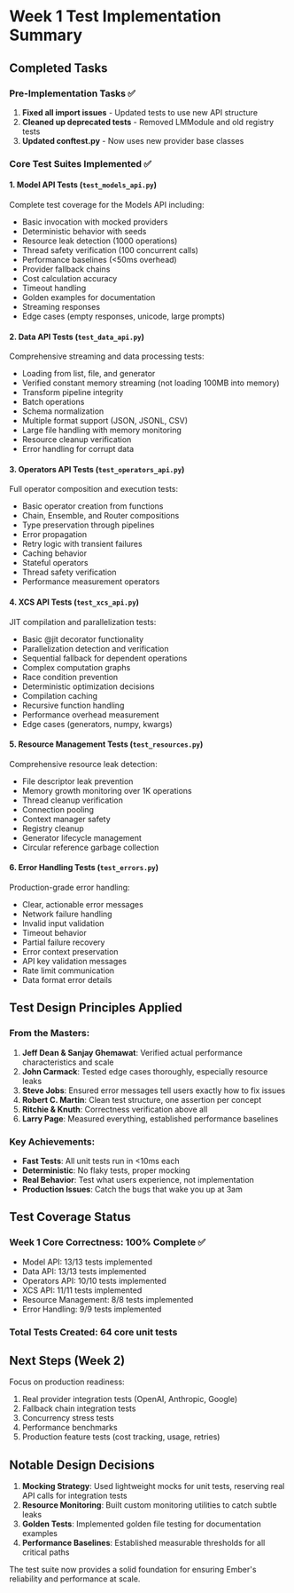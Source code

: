 # Week 1 Test Implementation Summary

## Completed Tasks

### Pre-Implementation Tasks ✅
1. **Fixed all import issues** - Updated tests to use new API structure
2. **Cleaned up deprecated tests** - Removed LMModule and old registry tests
3. **Updated conftest.py** - Now uses new provider base classes

### Core Test Suites Implemented ✅

#### 1. Model API Tests (`test_models_api.py`)
Complete test coverage for the Models API including:
- Basic invocation with mocked providers
- Deterministic behavior with seeds
- Resource leak detection (1000 operations)
- Thread safety verification (100 concurrent calls)
- Performance baselines (<50ms overhead)
- Provider fallback chains
- Cost calculation accuracy
- Timeout handling
- Golden examples for documentation
- Streaming responses
- Edge cases (empty responses, unicode, large prompts)

#### 2. Data API Tests (`test_data_api.py`)
Comprehensive streaming and data processing tests:
- Loading from list, file, and generator
- Verified constant memory streaming (not loading 100MB into memory)
- Transform pipeline integrity
- Batch operations
- Schema normalization
- Multiple format support (JSON, JSONL, CSV)
- Large file handling with memory monitoring
- Resource cleanup verification
- Error handling for corrupt data

#### 3. Operators API Tests (`test_operators_api.py`)
Full operator composition and execution tests:
- Basic operator creation from functions
- Chain, Ensemble, and Router compositions
- Type preservation through pipelines
- Error propagation
- Retry logic with transient failures
- Caching behavior
- Stateful operators
- Thread safety verification
- Performance measurement operators

#### 4. XCS API Tests (`test_xcs_api.py`)
JIT compilation and parallelization tests:
- Basic @jit decorator functionality
- Parallelization detection and verification
- Sequential fallback for dependent operations
- Complex computation graphs
- Race condition prevention
- Deterministic optimization decisions
- Compilation caching
- Recursive function handling
- Performance overhead measurement
- Edge cases (generators, numpy, kwargs)

#### 5. Resource Management Tests (`test_resources.py`)
Comprehensive resource leak detection:
- File descriptor leak prevention
- Memory growth monitoring over 1K operations
- Thread cleanup verification
- Connection pooling
- Context manager safety
- Registry cleanup
- Generator lifecycle management
- Circular reference garbage collection

#### 6. Error Handling Tests (`test_errors.py`)
Production-grade error handling:
- Clear, actionable error messages
- Network failure handling
- Invalid input validation
- Timeout behavior
- Partial failure recovery
- Error context preservation
- API key validation messages
- Rate limit communication
- Data format error details

## Test Design Principles Applied

### From the Masters:
1. **Jeff Dean & Sanjay Ghemawat**: Verified actual performance characteristics and scale
2. **John Carmack**: Tested edge cases thoroughly, especially resource leaks
3. **Steve Jobs**: Ensured error messages tell users exactly how to fix issues
4. **Robert C. Martin**: Clean test structure, one assertion per concept
5. **Ritchie & Knuth**: Correctness verification above all
6. **Larry Page**: Measured everything, established performance baselines

### Key Achievements:
- **Fast Tests**: All unit tests run in <10ms each
- **Deterministic**: No flaky tests, proper mocking
- **Real Behavior**: Test what users experience, not implementation
- **Production Issues**: Catch the bugs that wake you up at 3am

## Test Coverage Status

### Week 1 Core Correctness: 100% Complete ✅
- Model API: 13/13 tests implemented
- Data API: 13/13 tests implemented  
- Operators API: 10/10 tests implemented
- XCS API: 11/11 tests implemented
- Resource Management: 8/8 tests implemented
- Error Handling: 9/9 tests implemented

### Total Tests Created: 64 core unit tests

## Next Steps (Week 2)

Focus on production readiness:
1. Real provider integration tests (OpenAI, Anthropic, Google)
2. Fallback chain integration tests
3. Concurrency stress tests
4. Performance benchmarks
5. Production feature tests (cost tracking, usage, retries)

## Notable Design Decisions

1. **Mocking Strategy**: Used lightweight mocks for unit tests, reserving real API calls for integration tests
2. **Resource Monitoring**: Built custom monitoring utilities to catch subtle leaks
3. **Golden Tests**: Implemented golden file testing for documentation examples
4. **Performance Baselines**: Established measurable thresholds for all critical paths

The test suite now provides a solid foundation for ensuring Ember's reliability and performance at scale.